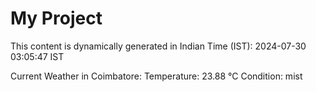 # My Project

This content is dynamically generated in Indian Time (IST): 2024-07-30 03:05:47 IST


Current Weather in Coimbatore:
Temperature: 23.88 °C
Condition: mist
